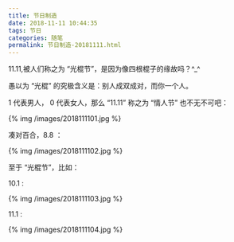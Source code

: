 ```yaml
---
title: 节日制造
date: 2018-11-11 10:44:35
tags: 节日
categories: 随笔
permalink: 节日制造-20181111.html
---
```


11.11,被人们称之为 “光棍节”，是因为像四根棍子的缘故吗？^_^ 

愚以为 “光棍” 的究极含义是：别人成双成对，而你一个人。 

1 代表男人， 0 代表女人，那么 “11.11” 称之为 “情人节” 也不无不可吧：

{% img /images/2018111101.jpg %} 

凑对百合，8.8 ： 

{% img /images/2018111102.jpg %} 

至于 “光棍节”，比如： 

10.1 : 

{% img /images/2018111103.jpg %} 

11.1 : 

{% img /images/2018111104.jpg %} 